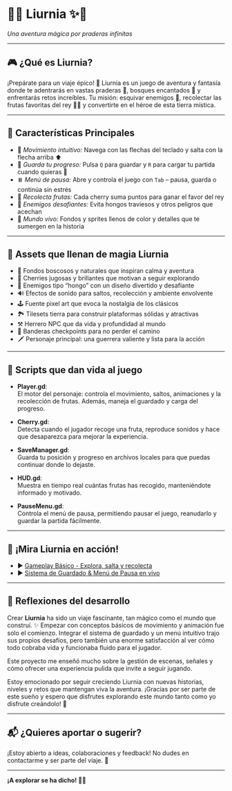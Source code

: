 # 🍃✨ **Liurnia** ✨🍃  
*Una aventura mágica por praderas infinitas*

---

## 🎮 **¿Qué es Liurnia?**  

¡Prepárate para un viaje épico! 🚀 Liurnia es un juego de aventura y fantasía donde te adentrarás en vastas praderas 🌾, bosques encantados 🌲 y enfrentarás retos increíbles. Tu misión: esquivar enemigos 🐛, recolectar las frutas favoritas del rey 🍒👑 y convertirte en el héroe de esta tierra mística.  

---

## 🌟 **Características Principales**  

- 🎯 *Movimiento intuitivo:* Navega con las flechas del teclado y salta con la flecha arriba ⬆️  
- 💾 *Guarda tu progreso:* Pulsa `Q` para guardar y `R` para cargar tu partida cuando quieras 🔄  
- ⏸️ *Menú de pausa:* Abre y controla el juego con `Tab` – pausa, guarda o continúa sin estrés  
- 🍒 *Recolecta frutas:* Cada cherry suma puntos para ganar el favor del rey  
- 🐉 *Enemigos desafiantes:* Evita hongos traviesos y otros peligros que acechan  
- 🎨 *Mundo vivo:* Fondos y sprites llenos de color y detalles que te sumergen en la historia  

---

## 🎨 **Assets que llenan de magia Liurnia**  

- 🌳 Fondos boscosos y naturales que inspiran calma y aventura  
- 🍒 Cherries jugosas y brillantes que motivan a seguir explorando  
- 🍄 Enemigos tipo “hongo” con un diseño divertido y desafiante  
- 🔊 Efectos de sonido para saltos, recolección y ambiente envolvente  
- 🕹️ Fuente pixel art que evoca la nostalgia de los clásicos  
- 🏞️ Tilesets tierra para construir plataformas sólidas y atractivas  
- ⚒️ Herrero NPC que da vida y profundidad al mundo  
- 🚩 Banderas checkpoints para no perder el camino  
- 🗡️ Personaje principal: una guerrera valiente y lista para la acción  

---

## 📜 **Scripts que dan vida al juego**  

- **Player.gd**:  
  El motor del personaje: controla el movimiento, saltos, animaciones y la recolección de frutas. Además, maneja el guardado y carga del progreso.  

- **Cherry.gd**:  
  Detecta cuando el jugador recoge una fruta, reproduce sonidos y hace que desaparezca para mejorar la experiencia.  

- **SaveManager.gd**:  
  Guarda tu posición y progreso en archivos locales para que puedas continuar donde lo dejaste.  

- **HUD.gd**:  
  Muestra en tiempo real cuántas frutas has recogido, manteniéndote informado y motivado.  

- **PauseMenu.gd**:  
  Controla el menú de pausa, permitiendo pausar el juego, reanudarlo y guardar la partida fácilmente.  

---

## 🎥 **¡Mira Liurnia en acción!**  

- ▶️ [Gameplay Básico - Explora, salta y recolecta](#)  
- ▶️ [Sistema de Guardado & Menú de Pausa en vivo](#)  

---

## 📝 **Reflexiones del desarrollo**  

Crear **Liurnia** ha sido un viaje fascinante, tan mágico como el mundo que construí. ✨ Empezar con conceptos básicos de movimiento y animación fue solo el comienzo. Integrar el sistema de guardado y un menú intuitivo trajo sus propios desafíos, pero también una enorme satisfacción al ver cómo todo cobraba vida y funcionaba fluido para el jugador.  

Este proyecto me enseñó mucho sobre la gestión de escenas, señales y cómo ofrecer una experiencia pulida que invite a seguir jugando.  

Estoy emocionado por seguir creciendo Liurnia con nuevas historias, niveles y retos que mantengan viva la aventura. ¡Gracias por ser parte de este sueño y espero que disfrutes explorando este mundo tanto como yo disfrute creándolo! 🌟  

---

## 📬 ¿Quieres aportar o sugerir?  

¡Estoy abierto a ideas, colaboraciones y feedback! No dudes en contactarme y ser parte del viaje. 🚀  

---

**¡A explorar se ha dicho! 🍃👣**
